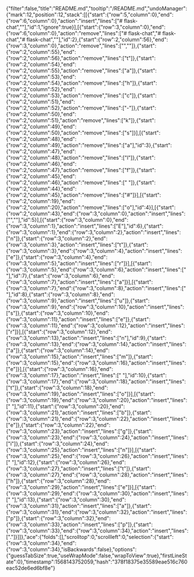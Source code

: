 {"filter":false,"title":"README.md","tooltip":"/README.md","undoManager":{"mark":12,"position":12,"stack":[[{"start":{"row":5,"column":0},"end":{"row":6,"column":0},"action":"insert","lines":["# flask-chat",""],"id":1,"ignore":true}],[{"start":{"row":3,"column":0},"end":{"row":6,"column":0},"action":"remove","lines":["# flask-chat","# flask-chat","# flask-chat",""],"id":2},{"start":{"row":2,"column":56},"end":{"row":3,"column":0},"action":"remove","lines":["",""]},{"start":{"row":2,"column":55},"end":{"row":2,"column":56},"action":"remove","lines":["t"]},{"start":{"row":2,"column":54},"end":{"row":2,"column":55},"action":"remove","lines":["a"]},{"start":{"row":2,"column":53},"end":{"row":2,"column":54},"action":"remove","lines":["h"]},{"start":{"row":2,"column":52},"end":{"row":2,"column":53},"action":"remove","lines":["c"]},{"start":{"row":2,"column":51},"end":{"row":2,"column":52},"action":"remove","lines":["-"]},{"start":{"row":2,"column":50},"end":{"row":2,"column":51},"action":"remove","lines":["k"]},{"start":{"row":2,"column":49},"end":{"row":2,"column":50},"action":"remove","lines":["s"]}],[{"start":{"row":2,"column":48},"end":{"row":2,"column":49},"action":"remove","lines":["a"],"id":3},{"start":{"row":2,"column":47},"end":{"row":2,"column":48},"action":"remove","lines":["l"]},{"start":{"row":2,"column":46},"end":{"row":2,"column":47},"action":"remove","lines":["f"]},{"start":{"row":2,"column":45},"end":{"row":2,"column":46},"action":"remove","lines":[" "]},{"start":{"row":2,"column":44},"end":{"row":2,"column":45},"action":"remove","lines":["#"]}],[{"start":{"row":2,"column":19},"end":{"row":2,"column":20},"action":"remove","lines":["o"],"id":4}],[{"start":{"row":2,"column":43},"end":{"row":3,"column":0},"action":"insert","lines":["",""],"id":5}],[{"start":{"row":3,"column":0},"end":{"row":3,"column":1},"action":"insert","lines":["E"],"id":6},{"start":{"row":3,"column":1},"end":{"row":3,"column":2},"action":"insert","lines":["n"]},{"start":{"row":3,"column":2},"end":{"row":3,"column":3},"action":"insert","lines":["t"]},{"start":{"row":3,"column":3},"end":{"row":3,"column":4},"action":"insert","lines":["e"]},{"start":{"row":3,"column":4},"end":{"row":3,"column":5},"action":"insert","lines":["r"]}],[{"start":{"row":3,"column":5},"end":{"row":3,"column":6},"action":"insert","lines":[" "],"id":7},{"start":{"row":3,"column":6},"end":{"row":3,"column":7},"action":"insert","lines":["a"]}],[{"start":{"row":3,"column":7},"end":{"row":3,"column":8},"action":"insert","lines":[" "],"id":8},{"start":{"row":3,"column":8},"end":{"row":3,"column":9},"action":"insert","lines":["u"]},{"start":{"row":3,"column":9},"end":{"row":3,"column":10},"action":"insert","lines":["s"]},{"start":{"row":3,"column":10},"end":{"row":3,"column":11},"action":"insert","lines":["e"]},{"start":{"row":3,"column":11},"end":{"row":3,"column":12},"action":"insert","lines":["r"]}],[{"start":{"row":3,"column":12},"end":{"row":3,"column":13},"action":"insert","lines":["n"],"id":9},{"start":{"row":3,"column":13},"end":{"row":3,"column":14},"action":"insert","lines":["a"]},{"start":{"row":3,"column":14},"end":{"row":3,"column":15},"action":"insert","lines":["m"]},{"start":{"row":3,"column":15},"end":{"row":3,"column":16},"action":"insert","lines":["e"]}],[{"start":{"row":3,"column":16},"end":{"row":3,"column":17},"action":"insert","lines":[" "],"id":10},{"start":{"row":3,"column":17},"end":{"row":3,"column":18},"action":"insert","lines":["t"]},{"start":{"row":3,"column":18},"end":{"row":3,"column":19},"action":"insert","lines":["o"]}],[{"start":{"row":3,"column":19},"end":{"row":3,"column":20},"action":"insert","lines":[" "],"id":11},{"start":{"row":3,"column":20},"end":{"row":3,"column":21},"action":"insert","lines":["b"]},{"start":{"row":3,"column":21},"end":{"row":3,"column":22},"action":"insert","lines":["e"]},{"start":{"row":3,"column":22},"end":{"row":3,"column":23},"action":"insert","lines":["g"]},{"start":{"row":3,"column":23},"end":{"row":3,"column":24},"action":"insert","lines":["i"]},{"start":{"row":3,"column":24},"end":{"row":3,"column":25},"action":"insert","lines":["n"]}],[{"start":{"row":3,"column":25},"end":{"row":3,"column":26},"action":"insert","lines":[" "],"id":12},{"start":{"row":3,"column":26},"end":{"row":3,"column":27},"action":"insert","lines":["t"]},{"start":{"row":3,"column":27},"end":{"row":3,"column":28},"action":"insert","lines":["h"]},{"start":{"row":3,"column":28},"end":{"row":3,"column":29},"action":"insert","lines":["e"]}],[{"start":{"row":3,"column":29},"end":{"row":3,"column":30},"action":"insert","lines":[" "],"id":13},{"start":{"row":3,"column":30},"end":{"row":3,"column":31},"action":"insert","lines":["a"]},{"start":{"row":3,"column":31},"end":{"row":3,"column":32},"action":"insert","lines":["p"]},{"start":{"row":3,"column":32},"end":{"row":3,"column":33},"action":"insert","lines":["p"]},{"start":{"row":3,"column":33},"end":{"row":3,"column":34},"action":"insert","lines":["."]}]]},"ace":{"folds":[],"scrolltop":0,"scrollleft":0,"selection":{"start":{"row":3,"column":34},"end":{"row":3,"column":34},"isBackwards":false},"options":{"guessTabSize":true,"useWrapMode":false,"wrapToView":true},"firstLineState":0},"timestamp":1568143752059,"hash":"378f18375e35589eae516c760eac52de6ed6bf8e"}